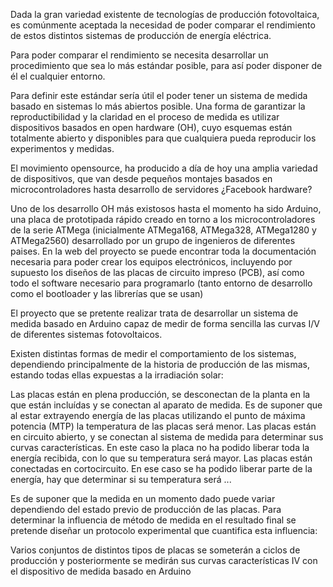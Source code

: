 Dada la gran variedad existente de tecnologías de producción fotovoltaica, es comúnmente aceptada la necesidad de poder comparar el rendimiento de estos distintos sistemas de producción de energía eléctrica. 

Para poder comparar el rendimiento se necesita desarrollar un procedimiento que sea lo más estándar posible, para así poder disponer de él el cualquier entorno.

Para definir este estándar sería útil el poder tener un sistema de medida basado en sistemas lo más abiertos posible. Una forma  de garantizar la reproductibilidad y la claridad en el proceso de medida es utilizar dispositivos basados en open hardware (OH), cuyo esquemas están totalmente abierto y disponibles para que cualquiera pueda reproducir los experimentos y medidas.

El movimiento opensource, ha producido a día de hoy una amplia variedad de dispositivos, que van desde pequeños montajes basados en microcontroladores hasta desarrollo de servidores ¿Facebook hardware? 

Uno de los desarrollo OH más existosos hasta el momento ha sido Arduino, una placa de prototipada rápido creado en torno a los microcontroladores de la serie ATMega (inicialmente ATMega168, ATMega328, ATMega1280 y ATMega2560) desarrollado por un grupo de ingenieros de diferentes paises. En la web del proyecto se puede encontrar toda la documentación necesaria para poder crear los equipos electrónicos, incluyendo por supuesto los diseños de las placas de circuito impreso (PCB), así como todo el software necesario para programarlo (tanto entorno de desarrollo como el bootloader y las librerías que se usan)

El proyecto que se pretente realizar trata de desarrollar un sistema de medida basado en Arduino capaz de medir de forma sencilla las curvas I/V de diferentes sistemas fotovoltaicos.


Existen distintas formas de medir el comportamiento de los sistemas, dependiendo principalmente de la historia de producción de las mismas, estando todas ellas expuestas a la irradiación solar:

Las placas están en plena producción, se desconectan de la planta en la que están incluídas y se conectan al aparato de medida. Es de suponer que al estar extrayendo energía de las placas utilizando el punto de máxima potencia (MTP) la temperatura de las placas será menor.
Las placas están en circuito abierto, y se conectan al sistema de medida para determinar sus curvas características. En este caso la placa no ha podido liberar toda la energía recibida, con lo que su temperatura será mayor.
Las placas están conectadas en cortocircuito. En ese caso se ha podido liberar parte de la energía, hay que determinar si su temperatura será ...

Es de suponer que la medida en un momento dado puede variar dependiendo del estado previo de producción de las placas. Para determinar la influencia de método de medida en el resultado final se pretende diseñar un protocolo experimental que cuantifica esta influencia:

Varios conjuntos de distintos tipos de placas se someterán a ciclos de producción y posteriormente se medirán sus curvas características IV con el dispositivo de medida basado en Arduino